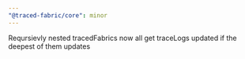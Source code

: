 ```yaml
---
"@traced-fabric/core": minor
---
```


Reqursievly nested tracedFabrics now all get traceLogs updated if the deepest of them updates
